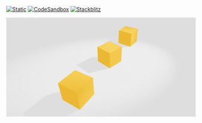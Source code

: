[![Static](https://img.shields.io/badge/demo-%23646CFF.svg?logo=html5&logoColor=white)](https://pmndrs.github.io/examples/simple-physics-demo)
[![CodeSandbox](https://img.shields.io/badge/codesandbox-040404?logo=codesandbox&logoColor=DBDBDB)](https://codesandbox.io/s/github/pmndrs/examples/tree/main/demos/simple-physics-demo)
[![Stackblitz](https://img.shields.io/badge/stackblitz-fff?logo=Stackblitz&logoColor=1389FD)](https://stackblitz.com/github/pmndrs/examples/tree/main/demos/simple-physics-demo)

![](thumbnail.png)
